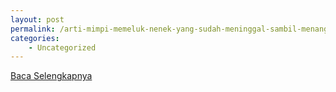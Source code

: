 ```yaml
---
layout: post
permalink: /arti-mimpi-memeluk-nenek-yang-sudah-meninggal-sambil-menangis/
categories:
    - Uncategorized
---
```


[Baca Selengkapnya](/07)